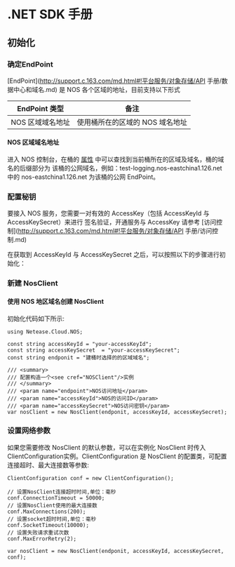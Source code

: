 # .NET SDK 手册

## 初始化

### 确定EndPoint

[EndPoint](http://support.c.163.com/md.html#!平台服务/对象存储/API 手册/数据中心和域名.md) 是 NOS 各个区域的地址，目前支持以下形式

|  EndPoint 类型   |               备注              |
|------------------|---------------------------------|
| NOS 区域域名地址 | 使用桶所在的区域的 NOS 域名地址 |

#### NOS 区域域名地址

进入 NOS 控制台，在桶的 [属性](http://support.c.163.com/md.html#!平台服务/对象存储/控制台手册/管理存储空间.md) 中可以查找到当前桶所在的区域及域名，桶的域名的后缀部分为 该桶的公网域名，例如：test-logging.nos-eastchina1.126.net 中的 nos-eastchina1.126.net 为该桶的公网 EndPoint。

### 配置秘钥

要接入 NOS 服务，您需要一对有效的 AccessKey（包括 AccessKeyId 与 AccessKeySecret）来进行 签名验证，开通服务与 AccessKey 请参考 [访问控制](http://support.c.163.com/md.html#!平台服务/对象存储/API 手册/访问控制.md)

在获取到 AccessKeyId 与 AccessKeySecret 之后，可以按照以下的步骤进行初始化：

### 新建 NosClient

#### 使用 NOS 地区域名创建 NosClient

初始化代码如下所示:

    using Netease.Cloud.NOS;
    
    const string accessKeyId = "your-accessKeyId";
    const string accessKeySecret  = "your-accessKeySecret";
    const string endponit = "建桶时选择的的区域域名";
    
    /// <summary>
    /// 配置构造一个<see cref="NOSClient"/>实例
    /// </summary>
    /// <param name="endpoint">NOS访问地址</param>
    /// <param name="accessKeyId">NOS的访问ID</param>
    /// <param name="accessKeySecret">NOS访问密钥</param>
    var nosClient = new NosClient(endponit, accessKeyId, accessKeySecret);

### 设置网络参数

如果您需要修改 NosClient 的默认参数，可以在实例化 NosClient 时传入 ClientConfiguration实例。ClientConfiguration 是 NosClient 的配置类，可配置连接超时、最大连接数等参数:

    ClientConfiguration conf = new ClientConfiguration();
    
    // 设置NosClient连接超时时间,单位：毫秒
    conf.ConnectionTimeout = 50000;
    // 设置NosClient使用的最大连接数
    conf.MaxConnections(200);
    // 设置socket超时时间,单位：毫秒
    conf.SocketTimeout(10000);
    // 设置失败请求重试次数
    conf.MaxErrorRetry(2);
    
    var nosClient = new NosClient(endponit, accessKeyId, accessKeySecret, conf);

